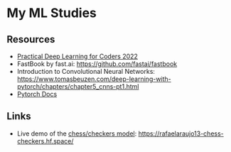 # My ML Studies

## Resources
- [Practical Deep Learning for Coders 2022](https://www.youtube.com/playlist?list=PLfYUBJiXbdtSvpQjSnJJ_PmDQB_VyT5iU)
- FastBook by fast<span>.ai: https://github.com/fastai/fastbook 
- Introduction to Convolutional Neural Networks: https://www.tomasbeuzen.com/deep-learning-with-pytorch/chapters/chapter5_cnns-pt1.html
- [Pytorch Docs](https://pytorch.org/docs/stable/index.html)

## Links
- Live demo of the [chess/checkers model](./chess-checkers-model/): https://rafaelaraujo13-chess-checkers.hf.space/

